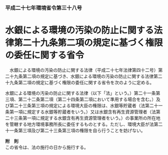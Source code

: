 ### 平成二十七年環境省令第三十八号  
# 水銀による環境の汚染の防止に関する法律第二十九条第二項の規定に基づく権限の委任に関する省令  
　水銀による環境の汚染の防止に関する法律（平成二十七年法律第四十二号）第二十九条第二項の規定に基づき、水銀による環境の汚染の防止に関する法律第二十九条第二項の規定に基づく権限の委任に関する省令を次のように定める。  
  
水銀による環境の汚染の防止に関する法律（以下「法」という。）第二十一条第三項、第二十二条第二項（第二十四条第二項において準用する場合を含む。）及び第二十三条第三項の規定による環境大臣の権限は、水銀等貯蔵者（法第二十一条第一項に規定する水銀等貯蔵者をいう。）又は水銀含有再生資源管理者（法第二十三条第一項に規定する水銀含有再生資源管理者をいう。）の事業所の所在地を管轄する地方環境事務所長に委任するものとする。ただし、環境大臣が法第二十一条第三項及び第二十三条第三項の権限を自ら行うことを妨げない。  
  
**附　則**  
この省令は、法の施行の日から施行する。  
  
